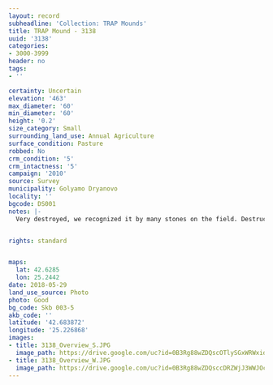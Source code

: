 ```yaml
---
layout: record
subheadline: 'Collection: TRAP Mounds'
title: TRAP Mound - 3138
uuid: '3138'
categories:
- 3000-3999
header: no
tags:
- ''

certainty: Uncertain
elevation: '463'
max_diameter: '60'
min_diameter: '60'
height: '0.2'
size_category: Small
surrounding_land_use: Annual Agriculture
surface_condition: Pasture
robbed: No
crm_condition: '5'
crm_intactness: '5'
campaign: '2010'
source: Survey
municipality: Golyamo Dryanovo
locality: ''
bgcode: DS001
notes: |-
  Very destroyed, we recognized it by many stones on the field. Destructed by agricultural work.


rights: standard


maps:
  lat: 42.6285
  lon: 25.2442
date: 2018-05-29
land_use_source: Photo
photo: Good
bg_code: Skb 003-5
akb_code: ''
latitude: '42.683872'
longitude: '25.226868'
images:
- title: 3138_Overview_S.JPG
  image_path: https://drive.google.com/uc?id=0B3Rg88wZDQscOTlySGxWRWxidFk
- title: 3138_Overview_W.JPG
  image_path: https://drive.google.com/uc?id=0B3Rg88wZDQsccDRZWjJ3WWJOcjg
---
```

